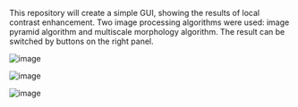 This repository will create a simple GUI, showing the results of local contrast enhancement. 
Two image processing algorithms were used: image pyramid algorithm and multiscale morphology algorithm.
The result can be switched by buttons on the right panel. 

![image](https://github.com/user-attachments/assets/de99d731-7d55-48c0-86cb-96ef6759d950)

![image](https://github.com/user-attachments/assets/77ac938c-0f5d-4148-bdbd-83d64fe8bc5a)

![image](https://github.com/user-attachments/assets/ee9aab87-0ed2-47d7-82cd-5f3c91ed6203)

